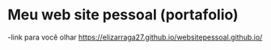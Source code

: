 # Meu web site pessoal (portafolio)

-link para você olhar https://elizarraga27.github.io/websitepessoal.github.io/
